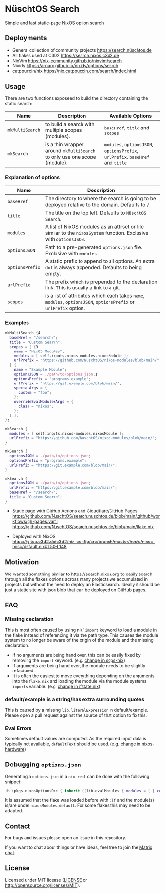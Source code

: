 # NüschtOS Search

Simple and fast static-page NixOS option search

## Deployments

- General collection of community projects <https://search.nüschtos.de>
- All flakes used at C3D2 <https://search.nixos.c3d2.de>
- NixVim <https://nix-community.github.io/nixvim/search>
- Nixidy <https://arnarg.github.io/nixidy/options/search>
- catppuccin/nix <https://nix.catppuccin.com/search/index.html>

## Usage

There are two functions exposeed to build the directory containing the static search:

| Name | Description | Available Options |
|---|---|---|
| `mkMultiSearch` | to build a search with multiple scopes (modules). | `baseHref`, `title` and `scopes` |
| `mkSearch` | is a thin wrapper around `mkMultiSearch` to only use one scope (module). | `modules`, `optionsJSON`, `optionsPrefix`, `urlPrefix`, `baseHref` and `title` |

### Explanation of options

| Name | Description |
|---|---|
| `baseHref` | The directory to where the search is going to be deployed relative to the domain. Defaults to `/`. |
| `title` | The title on the top left. Defaults to `NüschtOS Search`. |
| `modules` | A list of NixOS modules as an attrset or file similar to the `nixosSystem` function. Exclusive with `optionsJSON`. |
| `optionsJSON` | Path to a pre-generated `options.json` file. Exclusive with `modules`. |
| `optionsPrefix` | A static prefix to append to all options. An extra `dot` is always appended. Defaults to being empty. |
| `urlPrefix` | The prefix which is prepended to the declaration link. This is usually a link to a git. |
| `scopes` | is a list of attributes which each takes `name`, `modules`, `optionsJSON`, `optionsPrefix` or `urlPrefix` option. |

### Examples

```nix
mkMultiSearch {4
  baseHref = "/search/";
  title = "Custom Search";
  scopes = [ {3
    name = "NixOS Modules";
    modules = [ self.inputs.nixos-modules.nixosModule ];
    urlPrefix = "https://github.com/NuschtOS/nixos-modules/blob/main/";2
  } {
    name = "Example Module";
    optionsJSON = ./path/to/options.json;1
    optionsPrefix = "programs.example";
    urlPrefix = "https://git.example.com/blob/main/";
    specialArgs = {
      custom = "foo";
    };
    overrideEvalModulesArgs = {
      class = "nixos";
    };
  } ];
};
```

```nix
mkSearch {
  modules = [ self.inputs.nixos-modules.nixosModule ];
  urlPrefix = "https://github.com/NuschtOS/nixos-modules/blob/main/";
}
```

```nix
mkSearch {
  optionsJSON = ./path/to/options.json;
  optionsPrefix = "programs.example";
  urlPrefix = "https://git.example.com/blob/main/";
}
```

```nix
mkSearch {
  optionsJSON = ./path/to/options.json;
  urlPrefix = "https://git.example.com/blob/main/";
  baseHref = "/search/";
  title = "Custom Search";
}
```

- Static page with GitHub Actions and Cloudflare/GitHub Pages <br/>
  <https://github.com/NuschtOS/search.nuschtos.de/blob/main/.github/workflows/gh-pages.yaml> <br/>
  <https://github.com/NuschtOS/search.nuschtos.de/blob/main/flake.nix>

- Deployed with NixOS <br/>
  <https://gitea.c3d2.de/c3d2/nix-config/src/branch/master/hosts/nixos-misc/default.nix#L50-L148>

## Motivation

We wanted something similar to https://search.nixos.org to easily search through all the flakes options across many projects we accumulated in projects
but without the need to deploy an Elasticsearch. Ideally it should be just a static site with json blob that can be deployed on GitHub pages.

## FAQ

### Missing declaration

This is most often caused by using nix' `import` keyword to load a module in the flake instead of referencing it via the path type.
This causes the module system to no longer be aware of the origin of the module and the missing declaration.

- If no arguments are being hand over, this can be easily fixed by removing the `import` keyword. (e.g. [change in sops-nix](https://github.com/Mic92/sops-nix/pull/645))
- If arguments are being hand over, the module needs to be slightly refactored.
- It is often the easiest to move everything depending on the arguments into the `flake.nix` and loading the module via the module systems `imports` variable. (e.g. [change in ifstate.nix](https://codeberg.org/m4rc3l/ifstate.nix/pulls/9))

### default/example is a string/has extra surrounding quotes

This is caused by a missing `lib.literalExpression` in default/example. Please open a pull request against the source of that option to fix this.

### Eval Errors

Sometimes default values are computed. As the required input data is typically not available, `defaultText` should be used. (e.g. [change in nixos-hardware](https://github.com/NixOS/nixos-hardware/pull/1343))

## Debugging `options.json`

Generating a `options.json` in a `nix repl` can be done with the following snippet:

```nix
:b (pkgs.nixosOptionsDoc { inherit ((lib.evalModules { modules = [ { config._module.check = false; } outputs.nixosModules.default ]; })) options; warningsAreErrors = false; }).optionsJSON
```

It is assumed that the flake was loaded before with `:lf` and the module(s) is/are under `nixosModules.default`. For some flakes this may need to be adapted.

## Contact

For bugs and issues please open an issue in this repository.

If you want to chat about things or have ideas, feel free to join the [Matrix chat](https://matrix.to/#/#nuschtos:c3d2.de).

## License

Licensed under MIT license ([LICENSE](LICENSE) or <http://opensource.org/licenses/MIT>).

